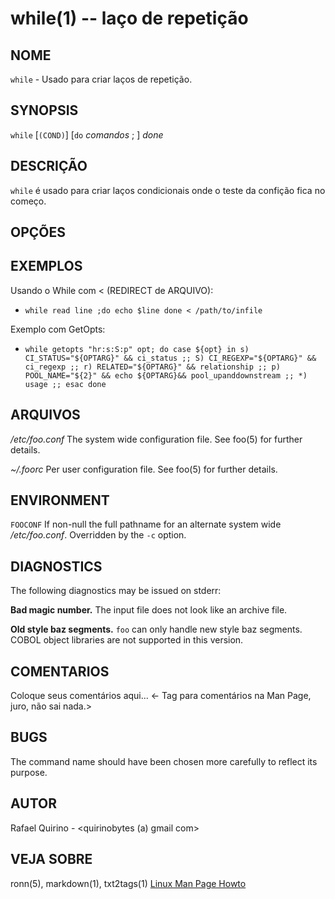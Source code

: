 while(1) -- laço de repetição
===============================================

NOME
----

`while` - Usado para criar laços de repetição.




SYNOPSIS
--------

`while` [`(COND)`] [`do` *comandos* ; ] *done* 

DESCRIÇÃO
---------

`while` é usado para criar laços condicionais onde o teste da confição fica no começo.

OPÇÕES
------

EXEMPLOS
--------

Usando o While com < (REDIRECT de ARQUIVO):
* `while read line ;do
   echo $line
done < /path/to/infile`

Exemplo com GetOpts:
 * `while getopts "hr:s:S:p" opt; do
     case ${opt} in
       s) CI_STATUS="${OPTARG}" && ci_status ;;
       S) CI_REGEXP="${OPTARG}" && ci_regexp ;;
       r) RELATED="${OPTARG}" && relationship ;;
       p) POOL_NAME="${2}" && echo ${OPTARG}&& pool_upanddownstream ;;
       *) usage ;;
     esac
 done`


ARQUIVOS
--------


*/etc/foo.conf*
  The system wide configuration file. See foo(5) for further details.

*~/.foorc*
  Per user configuration file. See foo(5) for further details.

ENVIRONMENT
-----------

`FOOCONF`
  If non-null the full pathname for an alternate system wide */etc/foo.conf*.
  Overridden by the `-c` option.

DIAGNOSTICS
-----------

The following diagnostics may be issued on stderr:

**Bad magic number.**
  The input file does not look like an archive file.

**Old style baz segments.**
  `foo` can only handle new style baz segments. COBOL object libraries are not
  supported in this version.

COMENTARIOS
-----------

Coloque seus comentários aqui...
<- Tag para comentários na Man Page, juro, não sai nada.>

BUGS
----

The command name should have been chosen more carefully to reflect its
purpose.

AUTOR
-----

Rafael Quirino - <quirinobytes (a) gmail com>

VEJA SOBRE
----------

ronn(5), markdown(1), txt2tags(1) [Linux Man Page Howto](
http://www.schweikhardt.net/man_page_howto.html)
